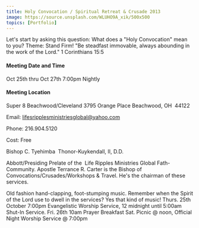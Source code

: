 ```yaml
---
title: Holy Convocation / Spiritual Retreat & Crusade 2013
image: https://source.unsplash.com/WLUHO9A_xik/500x500
topics: [Portfolio]
---
```


Let's start by asking this question: What does a "Holy Convocation" mean to you? Theme: Stand Firm!
"Be steadfast immovable, always abounding in the work of the Lord." 1 Corinthians 15:5

#### Meeting Date and Time
Oct 25th thru Oct 27th 7:00pm Nightly

#### Meeting Location
Super 8 Beachwood/Cleveland
3795 Orange Place
Beachwood, OH  44122

Email: lifesripplesministriesglobal@yahoo.com

Phone: 216.904.5120

Cost: Free

Bishop C. Tyehimba 
Thonor-Kuykendall, II, D.D.

Abbott/Presiding Prelate of the  Life Ripples Ministries Global Fath-Community.
Apostle Terrance R. Carter is the Bishop of Convocations/Crusades/Workshops & Travel. He's the chairman of these services.

Old fashion hand-clapping, foot-stumping music. Remember when the Spirit of the Lord use to dwell in the services? Yes that kind of music!
Thurs. 25th October 7:00pm Evangelistic Worship Service, 12 midnight until 5:00am Shut-In Service.
Fri. 26th 10am Prayer Breakfast
Sat. Picnic @ noon, Official Night Worship Service @ 7:00pm
